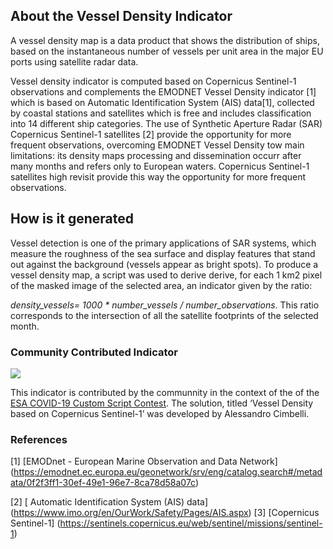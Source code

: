 ## About the Vessel Density Indicator
A vessel density map is a data product that shows the distribution of ships, based on
the instantaneous number of vessels per unit area  in the major EU ports using satellite radar data.

Vessel density indicator is computed based on Copernicus Sentinel-1 observations and complements the EMODNET Vessel Density indicator [1] which is based on Automatic Identification System (AIS) data[1], collected by coastal stations and satellites which is free and includes classification into 14 different ship categories. The use of Synthetic Aperture Radar (SAR) Copernicus Sentinel-1 satellites [2] provide the opportunity for more frequent observations, overcoming EMODNET Vessel Density tow main limitations: its density maps processing and dissemination occurr after many months and refers only to European waters. Copernicus Sentinel-1 satellites high revisit provide this way the opportunity for more frequent observations.

## How is it generated
Vessel detection is one of the primary applications of SAR systems, which measure the roughness of the sea surface and display features that stand out against the background (vessels appear as bright spots). To produce a vessel density map, a script was used to derive derive, for each 1 km2 pixel of the masked image of the selected area, an indicator given by the ratio: 

*density_vessels= 1000 * number_vessels / number_observations*. This ratio corresponds to the intersection of all the satellite footprints of the selected month.

### Community Contributed Indicator 
![](https://img.shields.io/badge/eodash-community-blue)
  
This indicator is contributed by the communnity in the context of the of the [ESA COVID-19 Custom Script Contest](https://www.esa.int/Applications/Observing_the_Earth/COVID-19_how_can_satellites_help). The solution, titled ‘Vessel Density based on Copernicus Sentinel-1’ was developed by Alessandro Cimbelli. 

### References
[1] [EMODnet - European Marine Observation and Data Network] (https://emodnet.ec.europa.eu/geonetwork/srv/eng/catalog.search#/metadata/0f2f3ff1-30ef-49e1-96e7-8ca78d58a07c)

[2] [ Automatic Identification System (AIS) data] (https://www.imo.org/en/OurWork/Safety/Pages/AIS.aspx)
[3] [Copernicus Sentinel-1] (https://sentinels.copernicus.eu/web/sentinel/missions/sentinel-1)

